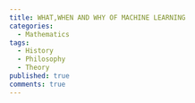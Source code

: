 ```yaml
---
title: WHAT,WHEN AND WHY OF MACHINE LEARNING
categories:
  - Mathematics
tags:
  - History
  - Philosophy
  - Theory
published: true
comments: true
---
```

